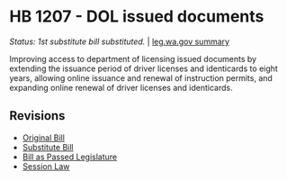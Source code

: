 # HB 1207 - DOL issued documents
*Status: 1st substitute bill substituted.* | [leg.wa.gov summary](https://app.leg.wa.gov/billsummary?BillNumber=1207&Year=2021)

Improving access to department of licensing issued documents by extending the issuance period of driver licenses and identicards to eight years, allowing online issuance and renewal of instruction permits, and expanding online renewal of driver licenses and identicards.

## Revisions
* [Original Bill](1/)
* [Substitute Bill](S/)
* [Bill as Passed Legislature](S.PL/)
* [Session Law](S.SL/)